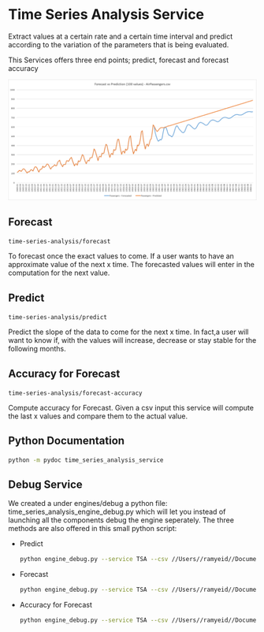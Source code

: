 # Time Series Analysis Service

Extract values at a certain rate and a certain time interval and predict according to the variation of the parameters that is being evaluated.

This Services offers three end points; predict, forecast and forecast accuracy

![Forecast vs Predict](../../images/services/forecast_vs_prediction_air_Passengers_file.png)

## Forecast

```time-series-analysis/forecast```

To forecast once the exact values to come.
If a user wants to have an approximate value of the next x time. The forecasted values will enter in the computation for the next value.

## Predict

```time-series-analysis/predict```

Predict the slope of the data to come for the next x time. In fact,a user will want to know if, with the values will increase, decrease or stay stable for the following months.

## Accuracy for Forecast

```time-series-analysis/forecast-accuracy```

Compute accuracy for Forecast.
Given a csv input this service will compute the last x values and compare them to the actual value.

## Python Documentation

```bash
python -m pydoc time_series_analysis_service
```

## Debug Service

We created a under engines/debug a python file: time_series_analysis_engine_debug.py
which will let you instead of launching all the components debug the engine seperately.
The three methods are also offered in this small python script:

* Predict

    ```bash
    python engine_debug.py --service TSA --csv //Users//ramyeid//Documents//FYP//V1//mlsk//resources//data_example//AirPassengers.csv --dateColumnName Date --valueColumnName Passengers --dateFormat '%Y-%m' --numberOfValues 3 --action PREDICT [--output //Users//ramyeid//Documents//FYP//V1//mlsk//resources//data_example//AirPassengers_predict_output.csv]
    ```

* Forecast

    ```bash
    python engine_debug.py --service TSA --csv //Users//ramyeid//Documents//FYP//V1//mlsk//resources//data_example//AirPassengers.csv --dateColumnName Date --valueColumnName Passengers --dateFormat '%Y-%m' --numberOfValues 3 --action FORECAST [--output //Users//ramyeid//Documents//FYP//V1//mlsk//resources//data_example//AirPassengers_forecast_output.csv]
    ```

* Accuracy for Forecast

    ```bash
    python engine_debug.py --service TSA --csv //Users//ramyeid//Documents//FYP//V1//mlsk//resources//data_example//AirPassengers.csv --dateColumnName Date --valueColumnName Passengers --dateFormat '%Y-%m' --numberOfValues 3 --action FORECAST_ACCURACY
    ```
